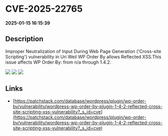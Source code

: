 # CVE-2025-22765

**2025-01-15 16:15:39**

## Description
Improper Neutralization of Input During Web Page Generation ('Cross-site Scripting') vulnerability in Uri Weil WP Order By allows Reflected XSS.This issue affects WP Order By: from n/a through 1.4.2.

![](https://img.shields.io/static/v1?label=Score&message=7.1&color=red)
![](https://img.shields.io/static/v1?label=Severity&message=HIGH&color=red)
![](https://img.shields.io/static/v1?label=CWE&message=XSS&color=green)

## Links
- [https://patchstack.com/database/wordpress/plugin/wp-order-by/vulnerability/wordpress-wp-order-by-plugin-1-4-2-reflected-cross-site-scripting-xss-vulnerability?_s_id=cve](https://patchstack.com/database/wordpress/plugin/wp-order-by/vulnerability/wordpress-wp-order-by-plugin-1-4-2-reflected-cross-site-scripting-xss-vulnerability?_s_id=cve)
